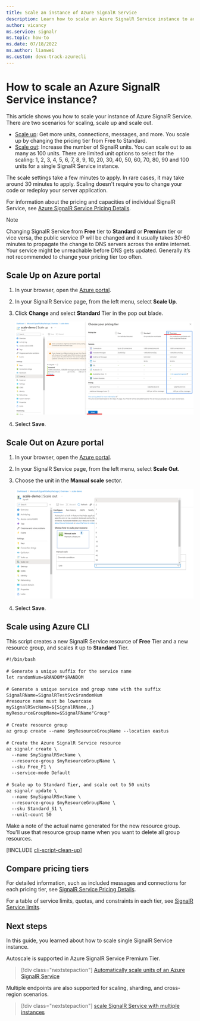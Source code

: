 ```yaml
---
title: Scale an instance of Azure SignalR Service
description: Learn how to scale an Azure SignalR Service instance to add or reduce capacity, through Azure portal or Azure CLI.
author: vicancy
ms.service: signalr
ms.topic: how-to
ms.date: 07/18/2022
ms.author: lianwei 
ms.custom: devx-track-azurecli
---
```

# How to scale an Azure SignalR Service instance?
This article shows you how to scale your instance of Azure SignalR Service. There are two scenarios for scaling, scale up and scale out.

* [Scale up](https://en.wikipedia.org/wiki/Scalability#Horizontal_and_vertical_scaling): Get more units, connections, messages, and more. You scale up by changing the pricing tier from Free to Standard.
* [Scale out](https://en.wikipedia.org/wiki/Scalability#Horizontal_and_vertical_scaling): Increase the number of SignalR units. You can scale out to as many as 100 units. There are limited unit options to select for the scaling: 1, 2, 3, 4, 5, 6, 7, 8, 9, 10, 20, 30, 40, 50, 60, 70, 80, 90 and 100 units for a single SignalR Service instance.

The scale settings take a few minutes to apply. In rare cases, it may take around 30 minutes to apply. Scaling doesn't require you to change your code or redeploy your server application.

For information about the pricing and capacities of individual SignalR Service, see [Azure SignalR Service Pricing Details](https://azure.microsoft.com/pricing/details/signalr-service/).  

> [!NOTE]
> Changing SignalR Service from **Free** tier to **Standard** or **Premium** tier or vice versa, the public service IP will be changed and it usually takes 30-60 minutes to propagate the change to DNS servers across the entire internet. 
> Your service might be unreachable before DNS gets updated. Generally it’s not recommended to change your pricing tier too often.


## Scale Up on Azure portal

1. In your browser, open the [Azure portal](https://portal.azure.com).

2. In your SignalR Service page, from the left menu, select **Scale Up**.
   
3. Click **Change** and select **Standard** Tier in the pop out blade.
   
    ![Screenshot of scaling up on Portal.](./media/signalr-howto-scale/signalr-howto-scale-up.png)

4. Select **Save**.


## Scale Out on Azure portal

1. In your browser, open the [Azure portal](https://portal.azure.com).

2. In your SignalR Service page, from the left menu, select **Scale Out**.
   
3. Choose the unit in the **Manual scale** sector.

    ![Screenshot of scaling out on Portal.](./media/signalr-howto-scale/signalr-howto-scale-out.png)

4. Select **Save**.


## Scale using Azure CLI

This script creates a new SignalR Service resource of **Free** Tier and a new resource group, and scales it up to **Standard** Tier. 

```azurecli-interactive
#!/bin/bash

# Generate a unique suffix for the service name
let randomNum=$RANDOM*$RANDOM

# Generate a unique service and group name with the suffix
SignalRName=SignalRTestSvc$randomNum
#resource name must be lowercase
mySignalRSvcName=${SignalRName,,}
myResourceGroupName=$SignalRName"Group"

# Create resource group 
az group create --name $myResourceGroupName --location eastus

# Create the Azure SignalR Service resource
az signalr create \
  --name $mySignalRSvcName \
  --resource-group $myResourceGroupName \
  --sku Free_F1 \
  --service-mode Default

# Scale up to Standard Tier, and scale out to 50 units
az signalr update \
  --name $mySignalRSvcName \
  --resource-group $myResourceGroupName \
  --sku Standard_S1 \
  --unit-count 50
```

Make a note of the actual name generated for the new resource group. You'll use that resource group name when you want to delete all group resources.

[!INCLUDE [cli-script-clean-up](../../includes/cli-script-clean-up.md)]

## Compare pricing tiers

For detailed information, such as included messages and connections for each pricing tier, see [SignalR Service Pricing Details](https://azure.microsoft.com/pricing/details/signalr-service/).

For a table of service limits, quotas, and constraints in each tier, see [SignalR Service limits](../azure-resource-manager/management/azure-subscription-service-limits.md#azure-signalr-service-limits).

## Next steps

In this guide, you learned about how to scale single SignalR Service instance.

Autoscale is supported in Azure SignalR Service Premium Tier.

> [!div class="nextstepaction"]
> [Automatically scale units of an Azure SignalR Service](./signalr-howto-scale-autoscale.md)

Multiple endpoints are also supported for scaling, sharding, and cross-region scenarios.

> [!div class="nextstepaction"]
> [scale SignalR Service with multiple instances](./signalr-howto-scale-multi-instances.md)
